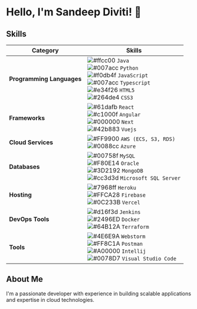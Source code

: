 # Hello, I'm Sandeep Diviti! 👋

## Skills
| **Category**               | **Skills**                                                                                |
|----------------------------|-------------------------------------------------------------------------------------------|
| **Programming Languages**   | ![#ffcc00](https://via.placeholder.com/15/ffcc00/000000?text=+) `Java`  <br> ![#007acc](https://via.placeholder.com/15/007acc/000000?text=+) `Python`  <br> ![#f0db4f](https://via.placeholder.com/15/f0db4f/000000?text=+) `JavaScript`  <br> ![#007acc](https://via.placeholder.com/15/007acc/000000?text=+) `Typescript`  <br> ![#e34f26](https://via.placeholder.com/15/e34f26/000000?text=+) `HTML5`  <br> ![#264de4](https://via.placeholder.com/15/264de4/000000?text=+) `CSS3` |
| **Frameworks**             | ![#61dafb](https://via.placeholder.com/15/61dafb/000000?text=+) `React`  <br> ![#c1000f](https://via.placeholder.com/15/c1000f/000000?text=+) `Angular`  <br> ![#000000](https://via.placeholder.com/15/000000/ffffff?text=+) `Next`  <br> ![#42b883](https://via.placeholder.com/15/42b883/000000?text=+) `Vuejs` |
| **Cloud Services**         | ![#FF9900](https://via.placeholder.com/15/FF9900/000000?text=+) `AWS (ECS, S3, RDS)`  <br> ![#0088cc](https://via.placeholder.com/15/0088cc/ffffff?text=+) `Azure` |
| **Databases**              | ![#00758f](https://via.placeholder.com/15/00758f/ffffff?text=+) `MySQL`  <br> ![#F80E14](https://via.placeholder.com/15/F80E14/ffffff?text=+) `Oracle`  <br> ![#3D2192](https://via.placeholder.com/15/3D2192/ffffff?text=+) `MongoDB`  <br> ![#cc3d3d](https://via.placeholder.com/15/cc3d3d/ffffff?text=+) `Microsoft SQL Server` |
| **Hosting**                | ![#7968ff](https://via.placeholder.com/15/7968ff/ffffff?text=+) `Heroku`  <br> ![#FFCA28](https://via.placeholder.com/15/FFCA28/000000?text=+) `Firebase`  <br> ![#0C233B](https://via.placeholder.com/15/0C233B/ffffff?text=+) `Vercel` |
| **DevOps Tools**           | ![#d16f3d](https://via.placeholder.com/15/d16f3d/ffffff?text=+) `Jenkins`  <br> ![#2496ED](https://via.placeholder.com/15/2496ED/ffffff?text=+) `Docker`  <br> ![#64B12A](https://via.placeholder.com/15/64B12A/000000?text=+) `Terraform` |
| **Tools**                  | ![#4E6E9A](https://via.placeholder.com/15/4E6E9A/ffffff?text=+) `Webstorm`  <br> ![#FF8C1A](https://via.placeholder.com/15/FF8C1A/000000?text=+) `Postman`  <br> ![#A00000](https://via.placeholder.com/15/A00000/ffffff?text=+) `Intellij`  <br> ![#0078D7](https://via.placeholder.com/15/0078D7/ffffff?text=+) `Visual Studio Code` |

## About Me
I'm a passionate developer with experience in building scalable applications and expertise in cloud technologies.
